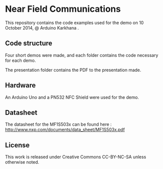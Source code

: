 Near Field Communications
==========================================

This repository contains the code examples used for the demo on 10 October 2014, @ Arduino Karkhana .


Code structure
--------------

Four short demos were made, and each folder contains the code necessary for each demo. 

The presentation folder contains the PDF to the presentation made.


Hardware
--------

An Arduino Uno and a PN532 NFC Shield were used for the demo.

Datasheet
----------

The datasheet for the MF1S503x can be found here : http://www.nxp.com/documents/data_sheet/MF1S503x.pdf

License
-------

This work is released under Creative Commons CC-BY-NC-SA unless otherwise noted. 
